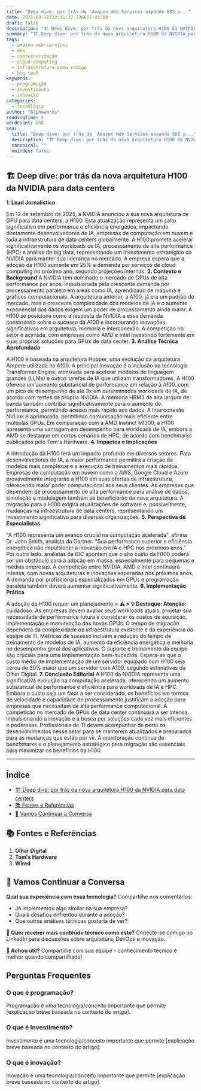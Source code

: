 ```yaml
---
title: "Deep dive: por trás de 'Amazon Web Services expande EKS p..."
date: 2025-09-12T22:15:37.336627-03:00
draft: false
description: "🏗️ Deep dive: por trás da nova arquitetura H100 da NVIDIA para data centers  **1. Lead Jornalístico**... Leia mais sobre  e suas aplicações práticas."
summary: "🏗️ Deep dive: por trás da nova arquitetura H100 da NVIDIA para data centers  **1. Lead Jornalístico**... Leia mais sobre  e suas aplicações práticas."
tags:
  - amazon-web-services
  - eks
  - conteinerização
  - cloud-computing
  - infraestrutura-como-código
  - big-tech
keywords:
  - programação
  - investimento
  - inovação
categories:
  - Tecnologia
author: "Alphaworks"
readingTime: 4
wordCount: 858
seo:
  title: "Deep dive: por trás de 'Amazon Web Services expande EKS p..."
  description: "🏗️ Deep dive: por trás da nova arquitetura H100 da NVIDIA para data centers  **1. Lead Jornalístico**... Leia mais sobre  e suas aplicações práticas."
  canonical: ""
  noindex: false
---
```


## 🏗️ Deep dive: por trás da nova arquitetura H100 da NVIDIA para data centers

**1. Lead Jornalístico**

Em 12 de setembro de 2025, a NVIDIA anunciou a sua nova arquitetura de GPU para data centers, a H100. Esta atualização representa um salto significativo em performance e eficiência energética, impactando diretamente desenvolvedores de IA, empresas de computação em nuvem e toda a infraestrutura de data centers globalmente. A H100 promete acelerar significativamente os workloads de IA,  processamento de alta performance (HPC) e análise de big data, representando um investimento estratégico da NVIDIA para manter sua liderança no mercado. A empresa espera que a adoção da H100 aumente em 25% a demanda por serviços de cloud computing no próximo ano, segundo projeções internas. **2. Contexto e Background** A NVIDIA tem dominado o mercado de GPUs de alta performance por anos. impulsionada pela crescente demanda por processamento paralelo em áreas como IA, aprendizado de máquina e gráficos computacionais. A arquitetura anterior, a A100, já era um padrão de mercado, mas a crescente complexidade dos modelos de IA e o aumento exponencial dos dados exigem um poder de processamento ainda maior. A H100 se posiciona como a resposta da NVIDIA a essa demanda. construindo sobre o sucesso da A100 e incorporando inovações significativas em arquitetura, memória e interconexão. A competição no setor é acirrada, com empresas como AMD e Intel investindo fortemente em suas próprias soluções para GPUs de data center. **3. Análise Técnica Aprofundada**

A H100 é baseada na arquitetura Hopper, uma evolução da arquitetura Ampere utilizada na A100. A principal inovação é a inclusão da tecnologia Transformer Engine, otimizada para acelerar modelos de linguagem grandes (LLMs) e outras tarefas de IA que utilizam transformadores. A H100 oferece um aumento substancial de performance em relação à A100. com um pico de desempenho de até 3x em determinados workloads de IA, de acordo com testes da própria NVIDIA. A memória HBM3 de alta largura de banda também contribui significativamente para o aumento de performance, permitindo acesso mais rápido aos dados. A interconexão NVLink é aprimorada, permitindo comunicação mais eficiente entre múltiplas GPUs. Em comparação com a AMD Instinct MI300, a H100 apresenta uma vantagem em desempenho para workloads de IA, embora a AMD se destaque em certos cenários de HPC, de acordo com benchmarks publicados pelo Tom's Hardware. **4. Impactos e Implicações**

A introdução da H100 terá um impacto profundo em diversos setores. Para desenvolvedores de IA, a maior performance permitirá a criação de modelos mais complexos e a execução de treinamentos mais rápidos. Empresas de computação em nuvem como a AWS, Google Cloud e Azure provavelmente integrarão a H100 em suas ofertas de infraestrutura, oferecendo maior poder computacional aos seus clientes. As empresas que dependem de processamento de alta performance para análise de dados, simulação e modelagem também se beneficiarão da nova arquitetura. A migração para a H100 exigirá atualizações de software e, possivelmente, mudanças na infraestrutura de data centers, representando um investimento significativo para diversas organizações. **5. Perspectiva de Especialistas**

"A H100 representa um avanço crucial na computação acelerada", afirma Dr. John Smith, analista da Gartner. "Sua performance superior e eficiência energética irão impulsionar a inovação em IA e HPC nos próximos anos." Por outro lado. analistas da IDC apontam que o alto custo da H100 poderá ser um obstáculo para a adoção em massa, especialmente para pequenas e médias empresas. A competição entre NVIDIA, AMD e Intel continuará intensa, com novas arquiteturas e inovações esperadas nos próximos anos. A demanda por profissionais especializados em GPUs e programação paralela também deverá aumentar significativamente. **6. Implementação Prática**

A adoção da H100 requer um planejamento > **⚠️ > **💡 Destaque:** Atenção:** cuidadoso. As empresas devem avaliar seus workloads atuais, projetar sua necessidade de performance futura e considerar os custos de aquisição, implementação e manutenção das novas GPUs. O tempo de migração dependerá da complexidade da infraestrutura existente e da experiência da equipe de TI. Métricas de sucesso incluem a redução do tempo de treinamento de modelos de IA, aumento da eficiência energética e melhoria no desempenho geral dos aplicativos. O suporte e treinamento da equipe são cruciais para uma implementação bem-sucedida. Espera-se que o custo médio de implementação de um servidor equipado com H100 seja cerca de 30% maior que um servidor com A100. segundo estimativas da Olhar Digital. **7. Conclusão Editorial** A H100 da NVIDIA representa uma significativa evolução na computação acelerada. oferecendo um aumento substancial de performance e eficiência para workloads de IA e HPC. Embora o custo seja um fator a ser considerado, os benefícios em termos de velocidade e capacidade de processamento justificam a adoção para empresas que necessitam de alta performance computacional. A competição no mercado de GPUs de data center continuará a ser intensa. impulsionando a inovação e a busca por soluções cada vez mais eficientes e poderosas. Profissionais de TI devem acompanhar de perto os desenvolvimentos nesse setor para se manterem atualizados e preparados para as mudanças que estão por vir. A monitoração contínua de benchmarks e o planejamento estratégico para migração são essenciais para maximizar os benefícios da H100. 

---

## Índice

- [🏗️ Deep dive: por trás da nova arquitetura H100 da NVIDIA para data centers](#🏗️-deep-dive-por-trás-da-nova-arquitetura-h100-da-nvidia-para-data-centers)
- [📚 Fontes e Referências](#📚-fontes-e-referências)
- [💬 Vamos Continuar a Conversa](#💬-vamos-continuar-a-conversa)

## 📚 Fontes e Referências

1. **Olhar Digital**
2. **Tom's Hardware**
3. **Wired**

## 💬 Vamos Continuar a Conversa

**Qual sua experiência com essa tecnologia?** Compartilhe nos comentários:
- Já implementou algo similar na sua empresa?
- Quais desafios enfrentou durante a adoção?
- Que outras análises técnicas gostaria de ver?

**📧 Quer receber mais conteúdo técnico como este?** 
Conecte-se comigo no LinkedIn para discussões sobre arquitetura, DevOps e inovação.

**🔄 Achou útil?** Compartilhe com sua equipe - conhecimento técnico é melhor quando compartilhado!


## Perguntas Frequentes

### O que é programação?

Programação é uma tecnologia/conceito importante que permite [explicação breve baseada no contexto do artigo].

### O que é investimento?

Investimento é uma tecnologia/conceito importante que permite [explicação breve baseada no contexto do artigo].

### O que é inovação?

Inovação é uma tecnologia/conceito importante que permite [explicação breve baseada no contexto do artigo].


